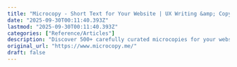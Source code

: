 ```yaml
---
title: "Microcopy - Short Text for Your Website | UX Writing &amp; Copy Library"
date: "2025-09-30T00:11:40.393Z"
lastmod: "2025-09-30T00:11:40.393Z"
categories: ["Reference/Articles"]
description: "Discover 500+ carefully curated microcopies for your website. Find perfect UX writing examples for headlines, CTAs, error messages, account flows, and slogans. Improve user experience with better microcopy."
original_url: "https://www.microcopy.me/"
draft: false
---
```

